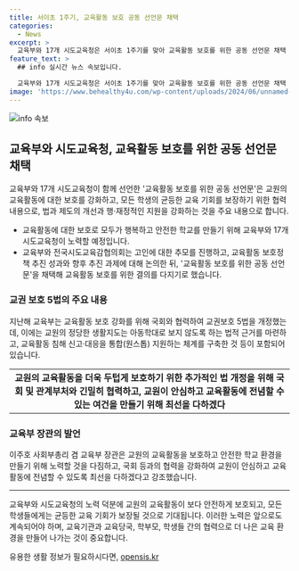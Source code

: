 ```yaml
---
title: 서이초 1주기, 교육활동 보호 공동 선언문 채택
categories:
  - News
excerpt: >
  교육부와 17개 시도교육청은 서이초 1주기를 맞아 교육활동 보호를 위한 공동 선언문 채택 및 추념식을 개최할 예정이다. 이를 통해 교원의 교육활동과 학생의 균등한 교육 기회를 보장하기 위해 법과 제도 개선, 행·재정적인 지원을 강화할 계획이며, 교육부 장관은 추가적인 법 개정을 위해 국회 및 관계부처와 협력하겠다고 강조했다. (150자)
feature_text: >
  ## info 실시간 뉴스 속보입니다.

  교육부와 17개 시도교육청은 서이초 1주기를 맞아 교육활동 보호를 위한 공동 선언문 채택 및 추념식을 개최할 예정이다. 이를 통해 교원의 교육활동과 학생의 균등한 교육 기회를 보장하기 위해 법과 제도 개선, 행·재정적인 지원을 강화할 계획이며, 교육부 장관은 추가적인 법 개정을 위해 국회 및 관계부처와 협력하겠다고 강조했다. (150자)
image: 'https://www.behealthy4u.com/wp-content/uploads/2024/06/unnamed-file.png'
---
```


<p><img src="https://www.behealthy4u.com/wp-content/uploads/2024/06/unnamed-file.png" alt="info 속보" /></p>

<h2 data-ke-size="size26">교육부와 시도교육청, 교육활동 보호를 위한 공동 선언문 채택</h2>

<p data-ke-size="size16">교육부와 17개 시도교육청이 함께 선언한 '교육활동 보호를 위한 공동 선언문'은 교원의 교육활동에 대한 보호를 강화하고, 모든 학생의 균등한 교육 기회를 보장하기 위한 협력 내용으로, 법과 제도의 개선과 행·재정적인 지원을 강화하는 것을 주요 내용으로 합니다.</p>

<ul>
  <li>교육활동에 대한 보호로 모두가 행복하고 안전한 학교를 만들기 위해 교육부와 17개 시도교육청이 노력할 예정입니다.</li>
  <li>교육부와 전국시도교육감협의회는 고인에 대한 추모를 진행하고, 교육활동 보호정책 추진 성과와 향후 추진 과제에 대해 논의한 뒤, '교육활동 보호를 위한 공동 선언문'을 채택해 교육활동 보호를 위한 결의를 다지기로 했습니다.</li>
</ul>

<h3 data-ke-size="size24">교권 보호 5법의 주요 내용</h3>

<p data-ke-size="size16">지난해 교육부는 교육활동 보호 강화를 위해 국회와 협력하여 교권보호 5법을 개정했는데, 이에는 교원의 정당한 생활지도는 아동학대로 보지 않도록 하는 법적 근거를 마련하고, 교육활동 침해 신고·대응을 통합(원스톱) 지원하는 체계를 구축한 것 등이 포함되어 있습니다.</p>

<table>
  <tr>
    <td style="text-align: center; height: 17px;"><b>교원의 교육활동을 더욱 두텁게 보호하기 위한 추가적인 법 개정을 위해 국회 및 관계부처와 긴밀히 협력하고, 교원이 안심하고 교육활동에 전념할 수 있는 여건을 만들기 위해 최선을 다하겠다</b></td>
  </tr>
</table>

<h3 data-ke-size="size24">교육부 장관의 발언</h3>

<p data-ke-size="size16">이주호 사회부총리 겸 교육부 장관은 교원의 교육활동을 보호하고 안전한 학교 환경을 만들기 위해 노력할 것을 다짐하고, 국회 등과의 협력을 강화하여 교원이 안심하고 교육활동에 전념할 수 있도록 최선을 다하겠다고 강조했습니다.</p>

<hr>

<p data-ke-size="size16">교육부와 시도교육청의 노력 덕분에 교원의 교육활동이 보다 안전하게 보호되고, 모든 학생들에게는 균등한 교육 기회가 보장될 것으로 기대됩니다. 이러한 노력은 앞으로도 계속되어야 하며, 교육기관과 교육당국, 학부모, 학생들 간의 협력으로 더 나은 교육 환경을 만들어 나가는 것이 중요합니다.</p>
유용한 생활 정보가 필요하시다면, <a href="https://opensis.kr" rel="dofollow">opensis.kr</a>


